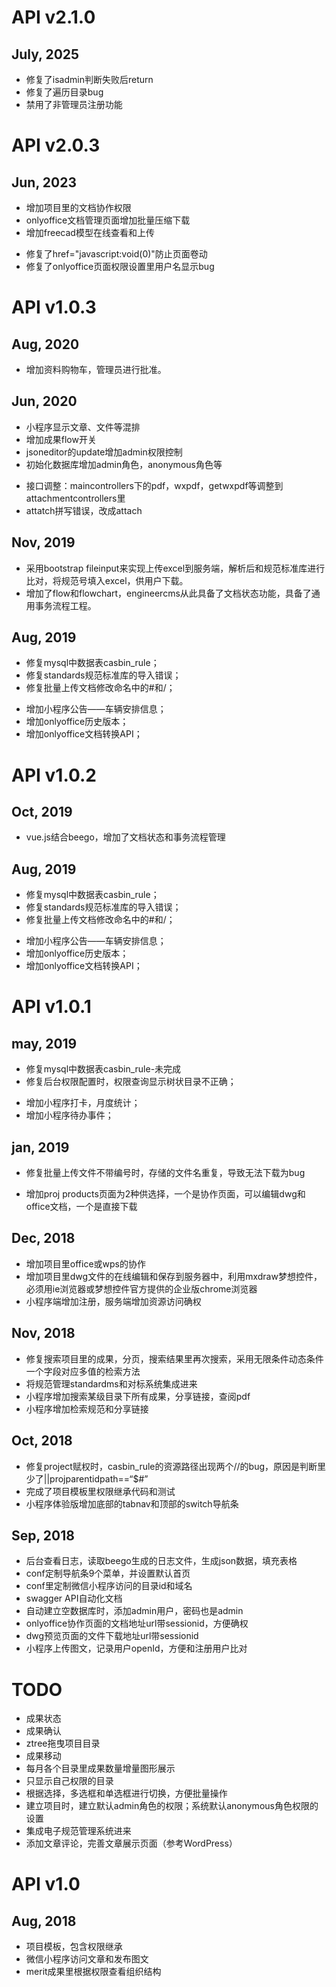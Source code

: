 # API v2.1.0
## July, 2025
* 修复了isadmin判断失败后return
* 修复了遍历目录bug
* 禁用了非管理员注册功能

# API v2.0.3
## Jun, 2023

+ 增加项目里的文档协作权限
+ onlyoffice文档管理页面增加批量压缩下载
+ 增加freecad模型在线查看和上传
* 修复了href="javascript:void(0)"防止页面卷动
* 修复了onlyoffice页面权限设置里用户名显示bug

# API v1.0.3

## Aug, 2020

+ 增加资料购物车，管理员进行批准。

## Jun, 2020

+ 小程序显示文章、文件等混排
+ 增加成果flow开关
+ jsoneditor的update增加admin权限控制
+ 初始化数据库增加admin角色，anonymous角色等
* 接口调整：maincontrollers下的pdf，wxpdf，getwxpdf等调整到attachmentcontrollers里
* attatch拼写错误，改成attach

## Nov, 2019

+ 采用bootstrap fileinput来实现上传excel到服务端，解析后和规范标准库进行比对，将规范号填入excel，供用户下载。
+ 增加了flow和flowchart，engineercms从此具备了文档状态功能，具备了通用事务流程工程。

## Aug, 2019

* 修复mysql中数据表casbin_rule；
* 修复standards规范标准库的导入错误；
* 修复批量上传文档修改命名中的#和/；
+ 增加小程序公告——车辆安排信息；
+ 增加onlyoffice历史版本；
+ 增加onlyoffice文档转换API；


# API v1.0.2

## Oct, 2019

+ vue.js结合beego，增加了文档状态和事务流程管理

## Aug, 2019

* 修复mysql中数据表casbin_rule；
* 修复standards规范标准库的导入错误；
* 修复批量上传文档修改命名中的#和/；
+ 增加小程序公告——车辆安排信息；
+ 增加onlyoffice历史版本；
+ 增加onlyoffice文档转换API；


# API v1.0.1

## may, 2019

* 修复mysql中数据表casbin_rule-未完成
* 修复后台权限配置时，权限查询显示树状目录不正确；
+ 增加小程序打卡，月度统计；
+ 增加小程序待办事件；


## jan, 2019

* 修复批量上传文件不带编号时，存储的文件名重复，导致无法下载为bug
+ 增加proj products页面为2种供选择，一个是协作页面，可以编辑dwg和office文档，一个是直接下载


## Dec, 2018

* 增加项目里office或wps的协作
* 增加项目里dwg文件的在线编辑和保存到服务器中，利用mxdraw梦想控件，必须用ie浏览器或梦想控件官方提供的企业版chrome浏览器
* 小程序端增加注册，服务端增加资源访问确权

## Nov, 2018

* 修复搜索项目里的成果，分页，搜索结果里再次搜索，采用无限条件动态条件一个字段对应多值的检索方法
* 将规范管理standardms和对标系统集成进来
* 小程序增加搜索某级目录下所有成果，分享链接，查阅pdf
* 小程序增加检索规范和分享链接

## Oct, 2018

* 修复project赋权时，casbin_rule的资源路径出现两个//的bug，原因是判断里少了||projparentidpath==“$#”
* 完成了项目模板里权限继承代码和测试
* 小程序体验版增加底部的tabnav和顶部的switch导航条

## Sep, 2018

* 后台查看日志，读取beego生成的日志文件，生成json数据，填充表格
* conf定制导航条9个菜单，并设置默认首页
* conf里定制微信小程序访问的目录id和域名
* swagger API自动化文档
* 自动建立空数据库时，添加admin用户，密码也是admin
* onlyoffice协作页面的文档地址url带sessionid，方便确权
* dwg预览页面的文件下载地址url带sessionid
* 小程序上传图文，记录用户openId，方便和注册用户比对

# TODO

* 成果状态
* 成果确认
* ztree拖曳项目目录
* 成果移动
* 每月各个目录里成果数量增量图形展示
* 只显示自己权限的目录
* 根据选择，多选框和单选框进行切换，方便批量操作
* 建立项目时，建立默认admin角色的权限；系统默认anonymous角色权限的设置
* 集成电子规范管理系统进来
* 添加文章评论，完善文章展示页面（参考WordPress）

# API v1.0 

## Aug, 2018

* 项目模板，包含权限继承
* 微信小程序访问文章和发布图文
* merit成果里根据权限查看组织结构
